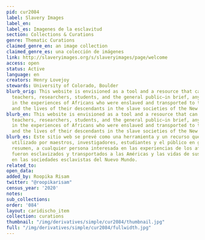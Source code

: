 ```yaml
---
pid: cur2084
label: Slavery Images
label_en:
label_es: Imagenes de la esclavitud
section: Collections & Curations
genre: Thematic Curations
claimed_genre_en: an image collection
claimed_genre_es: una colección de imágenes
link: http://slaveryimages.org/s/slaveryimages/page/welcome
access: open
status: Active
language: en
creators: Henry Lovejoy
stewards: University of Colorado, Boulder
blurb_orig: This website is envisioned as a tool and a resource that can be used by
  teachers, researchers, students, and the general public—in brief, anyone interested
  in the experiences of Africans who were enslaved and transported to the Americas
  and the lives of their descendants in the slave societies of the New World.
blurb_en: This website is envisioned as a tool and a resource that can be used by
  teachers, researchers, students, and the general public—in brief, anyone interested
  in the experiences of Africans who were enslaved and transported to the Americas
  and the lives of their descendants in the slave societies of the New World.
blurb_es: Este sitio web se prevé como una herramienta y un recurso que puede ser
  utilizado por maestros, investigadores, estudiantes y el público en general, en
  resumen, a cualquier persona interesada en las experiencias de los africanos que
  fueron esclavizados y transportados a las Américas y las vidas de sus descendientes
  en las sociedades esclavistas del Nuevo Mundo.
related_to:
open_data:
added_by: Roopika Risam
twitter: "@roopikarisam"
census_year: '2020'
notes:
sub_collections:
order: '084'
layout: caridischo_item
collection: curations
thumbnail: "/img/derivatives/simple/cur2084/thumbnail.jpg"
full: "/img/derivatives/simple/cur2084/fullwidth.jpg"
---
```


